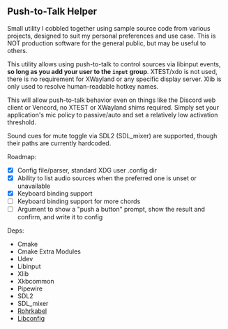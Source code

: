 ## Push-to-Talk Helper ##

Small utility I cobbled together using sample source code from various projects, designed to suit my personal preferences and use case. This is NOT production software for the general public, but may be useful to others.

This utility allows using push-to-talk to control sources via libinput events, **so long as you add your user to the `input` group**. XTEST/xdo is not used, there is no requirement for XWayland or any specific display server. Xlib is only used to resolve human-readable hotkey names.

This will allow push-to-talk behavior even on things like the Discord web client or Vencord, no XTEST or XWayland shims required. Simply set your application's mic policy to passive/auto and set a relatively low activation threshold.

Sound cues for mute toggle via SDL2 (SDL_mixer) are supported, though their paths are currently hardcoded.

Roadmap:
- [x] Config file/parser, standard XDG user .config dir
- [x] Ability to list audio sources when the preferred one is unset or unavailable
- [x] Keyboard binding support
- [ ] Keyboard binding support for more chords
- [ ] Argument to show a "push a button" prompt, show the result and confirm, and write it to config

Deps:
- Cmake
- Cmake Extra Modules
- Udev
- Libinput
- Xlib
- Xkbcommon
- Pipewire
- SDL2
- SDL_mixer
- [Rohrkabel](https://github.com/Curve/rohrkabel)
- [Libconfig](https://github.com/hyperrealm/libconfig)
